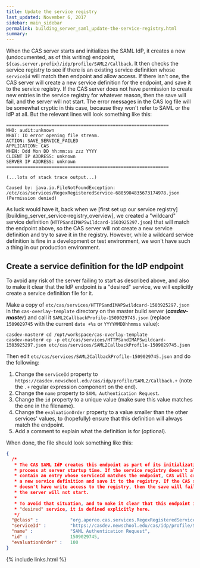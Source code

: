 ```yaml
---
title: Update the service registry
last_updated: November 6, 2017
sidebar: main_sidebar
permalink: building_server_saml_update-the-service-registry.html
summary:
---
```


When the CAS server starts and initializes the SAML IdP, it creates a new (undocumented, as of this writing) endpoint, `${cas.server.prefix}/idp/profile/SAML2/Callback`. It then checks the service registry to see if there is an existing service definition whose `serviceId` will match then endpoint and allow access. If there isn't one, the CAS server will create a new service definition for the endpoint, and save it to the service registry. If the CAS server does not have permission to create new entries in the service registry for whatever reason, then the save will fail, and the server will not start. The error messages in the CAS log file will be somewhat cryptic in this case, because they won't refer to SAML or the IdP at all. But the relevant lines will look something like this:

```
=============================================================
WHO: audit:unknown
WHAT: IO error opening file stream.
ACTION: SAVE_SERVICE_FAILED
APPLICATION: CAS
WHEN: Ddd Mon DD hh:mm:ss zzz YYYY
CLIENT IP ADDRESS: unknown
SERVER IP ADDRESS: unknown
=============================================================

(...lots of stack trace output...)

Caused by: java.io.FileNotFoundException: /etc/cas/services/RegexRegisteredService-6805904835673174978.json (Permission denied)
```  

As luck would have it, back when we [first set up our service registry][building_server_service-registry_overview], we created a "wildcard" service definition (`HTTPSandIMAPSwildcard-1503925297.json`) that will match the endpoint above, so the CAS server will not create a new service definition and try to save it in the registry. However, while a wildcard service definition is fine in a development or test environment, we won't have such a thing in our production environment.

## Create a service definition for the IdP endpoint

To avoid any risk of the server failing to start as described above, and also to make it clear that the IdP endpoint is a "desired" service, we will explicitly create a service definition file for it.

Make a copy of `etc/cas/services/HTTPSandIMAPSwildcard-1503925297.json` in the `cas-overlay-template` directory on the master build server (***casdev-master***) and call it `SAML2CallbackProfile-1509029745.json` (replace `1509029745` with the current `date +%s` or `YYYYMMDDhhmmss` value):

```console
casdev-master# cd /opt/workspace/cas-overlay-template
casdev-master# cp -p etc/cas/services/HTTPSandIMAPSwildcard-1503925297.json etc/cas/services/SAML2CallbackProfile-1509029745.json
```

Then edit `etc/cas/services/SAML2CallbackProfile-1509029745.json` and do the following:

1. Change the `serviceId` property to `https://casdev.newschool.edu/cas/idp/profile/SAML2/Callback.+` (note the `.+` regular expression component on the end).
2. Change the `name` property to `SAML Authentication Request`.
3. Change the `id` property to a unique value (make sure this value matches the one in the filename).
4. Change the `evaluationOrder` property to a value smaller than the other services' values, to (hopefully) ensure that this definition will always match the endpoint.
5. Add a comment to explain what the definition is for (optional).

When done, the file should look something like this:

```json
{
  /*
   * The CAS SAML IdP creates this endpoint as part of its initialization
   * process at server startup time. If the service registry doesn't already
   * contain an entry whose serviceId matches the endpoint, CAS will create
   * a new service definition and save it to the registry. If the CAS server
   * doesn't have write access to the registry, then the save will fail and
   * the server will not start.
   *
   * To avoid that situation, and to make it clear that this endpoint is a
   * "desired" service, it is defined explicitly here.
   */
  "@class" :            "org.apereo.cas.services.RegexRegisteredService",
  "serviceId" :         "https://casdev.newschool.edu/cas/idp/profile/SAML2/Callback.+",
  "name" :              "SAML Authentication Request",
  "id" :                1509029745,
  "evaluationOrder" :   100
}
```

{% include links.html %}
